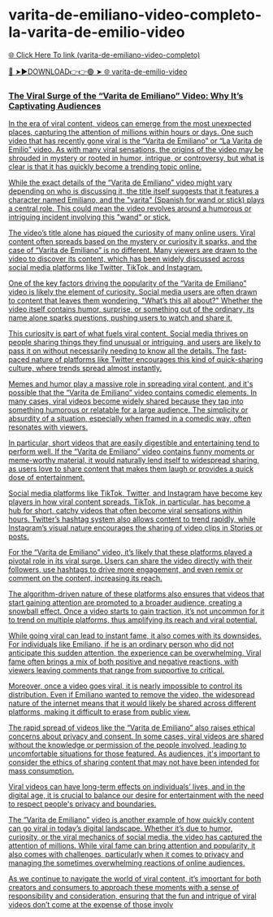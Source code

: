 # varita-de-emiliano-video-completo-la-varita-de-emilio-video

<a href="https://alivin.cfd/u75e7567"> 🌐 Click Here To link (varita-de-emiliano-video-completo)

🔴 ➤►DOWNLOAD👉👉🟢 ➤  <a href="https://alivin.cfd/u75e7567"> 🌐 varita-de-emilio-video

### The Viral Surge of the “Varita de Emiliano” Video: Why It’s Captivating Audiences

In the era of viral content, videos can emerge from the most unexpected places, capturing the attention of millions within hours or days. One such video that has recently gone viral is the “Varita de Emiliano” or “La Varita de Emilio” video. As with many viral sensations, the origins of the video may be shrouded in mystery or rooted in humor, intrigue, or controversy, but what is clear is that it has quickly become a trending topic online.

While the exact details of the “Varita de Emiliano” video might vary depending on who is discussing it, the title itself suggests that it features a character named Emiliano, and the "varita" (Spanish for wand or stick) plays a central role. This could mean the video revolves around a humorous or intriguing incident involving this "wand" or stick.

The video’s title alone has piqued the curiosity of many online users. Viral content often spreads based on the mystery or curiosity it sparks, and the case of “Varita de Emiliano” is no different. Many viewers are drawn to the video to discover its content, which has been widely discussed across social media platforms like Twitter, TikTok, and Instagram.

One of the key factors driving the popularity of the “Varita de Emiliano” video is likely the element of curiosity. Social media users are often drawn to content that leaves them wondering, "What’s this all about?" Whether the video itself contains humor, surprise, or something out of the ordinary, its name alone sparks questions, pushing users to watch and share it.

This curiosity is part of what fuels viral content. Social media thrives on people sharing things they find unusual or intriguing, and users are likely to pass it on without necessarily needing to know all the details. The fast-paced nature of platforms like Twitter encourages this kind of quick-sharing culture, where trends spread almost instantly. 

Memes and humor play a massive role in spreading viral content, and it's possible that the “Varita de Emiliano” video contains comedic elements. In many cases, viral videos become widely shared because they tap into something humorous or relatable for a large audience. The simplicity or absurdity of a situation, especially when framed in a comedic way, often resonates with viewers.

In particular, short videos that are easily digestible and entertaining tend to perform well. If the “Varita de Emiliano” video contains funny moments or meme-worthy material, it would naturally lend itself to widespread sharing, as users love to share content that makes them laugh or provides a quick dose of entertainment.

Social media platforms like TikTok, Twitter, and Instagram have become key players in how viral content spreads. TikTok, in particular, has become a hub for short, catchy videos that often become viral sensations within hours. Twitter’s hashtag system also allows content to trend rapidly, while Instagram’s visual nature encourages the sharing of video clips in Stories or posts.

For the “Varita de Emiliano” video, it’s likely that these platforms played a pivotal role in its viral surge. Users can share the video directly with their followers, use hashtags to drive more engagement, and even remix or comment on the content, increasing its reach. 

The algorithm-driven nature of these platforms also ensures that videos that start gaining attention are promoted to a broader audience, creating a snowball effect. Once a video starts to gain traction, it’s not uncommon for it to trend on multiple platforms, thus amplifying its reach and viral potential.

While going viral can lead to instant fame, it also comes with its downsides. For individuals like Emiliano, if he is an ordinary person who did not anticipate this sudden attention, the experience can be overwhelming. Viral fame often brings a mix of both positive and negative reactions, with viewers leaving comments that range from supportive to critical.

Moreover, once a video goes viral, it is nearly impossible to control its distribution. Even if Emiliano wanted to remove the video, the widespread nature of the internet means that it would likely be shared across different platforms, making it difficult to erase from public view.

The rapid spread of videos like the “Varita de Emiliano” also raises ethical concerns about privacy and consent. In some cases, viral videos are shared without the knowledge or permission of the people involved, leading to uncomfortable situations for those featured. As audiences, it's important to consider the ethics of sharing content that may not have been intended for mass consumption.

Viral videos can have long-term effects on individuals’ lives, and in the digital age, it is crucial to balance our desire for entertainment with the need to respect people's privacy and boundaries.

The “Varita de Emiliano” video is another example of how quickly content can go viral in today’s digital landscape. Whether it’s due to humor, curiosity, or the viral mechanics of social media, the video has captured the attention of millions. While viral fame can bring attention and popularity, it also comes with challenges, particularly when it comes to privacy and managing the sometimes overwhelming reactions of online audiences.

As we continue to navigate the world of viral content, it’s important for both creators and consumers to approach these moments with a sense of responsibility and consideration, ensuring that the fun and intrigue of viral videos don’t come at the expense of those involv

